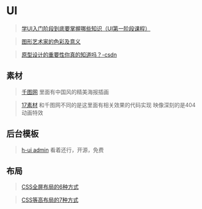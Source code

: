 # UI

> [学UI入门阶段到底要掌握哪些知识（UI第一阶段课程）](http://www.xueui.cn/design-theory/learn-ui-1.html)

> [图形艺术家的色彩及意义](https://www.lifewire.com/color-symbolism-information-1073947)

> [原型设计的重要性你真的知道吗？-csdn](https://blog.csdn.net/jongde1/article/details/72830254?locationNum=9&fps=1)

## 素材

> [千图网](http://www.58pic.com/) 里面有中国风的精美海报插画

> [17素材](http://www.17sucai.com/) 和千图网不同的是这里面有相关效果的代码实现   映像深刻的是404动画特效

## 后台模板

> [h-ui admin](http://www.h-ui.net/H-ui.admin.shtml)  看着还行，开源，免费

## 布局

> [CSS全屏布局的6种方式](https://www.cnblogs.com/xiaohuochai/p/5458068.html) 

> [CSS等高布局的7种方式](http://www.cnblogs.com/xiaohuochai/p/5457127.html)
